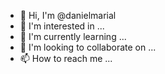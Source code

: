 - 👋 Hi, I'm @danielmarial
- 👀 I'm interested in ...
- 🌱 I'm currently learning ...
- 💞️ I'm looking to collaborate on ...
- 📫 How to reach me ...

<!---
danielmarial/danielmarial is a ✨ particular ✨ repository because its `README.md` (this file) appears on your GitHub profile.
You can click the Preview link to take a look at your changes.
--->
